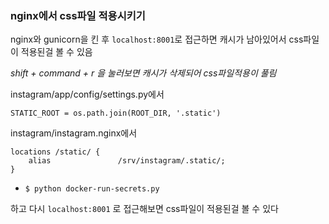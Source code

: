 ### nginx에서 css파일 적용시키기

nginx와 gunicorn을 킨 후 `localhost:8001`로 접근하면 캐시가 남아있어서 css파일이 적용된걸 볼 수 있음

*shift + command + r 을 눌러보면 캐시가 삭제되어 css파일적용이 풀림*

instagram/app/config/settings.py에서

```
STATIC_ROOT = os.path.join(ROOT_DIR, '.static')
```

instagram/instagram.nginx에서

```
locations /static/ {
	alias				/srv/instagram/.static/;
}
```

-  `$ python docker-run-secrets.py`

하고 다시 `localhost:8001` 로 접근해보면 css파일이 적용된걸 볼 수 있다

